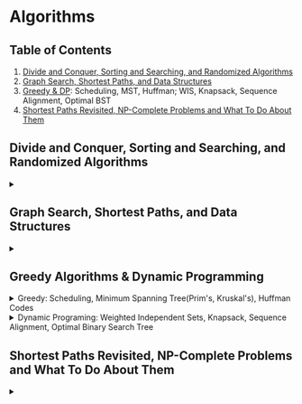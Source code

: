 # Algorithms

## Table of Contents
1. [Divide and Conquer, Sorting and Searching, and Randomized Algorithms](#)
2. [Graph Search, Shortest Paths, and Data Structures](#)
3. [Greedy & DP](#Greedy-Algorithms-&-Dynamic-Programming): Scheduling, MST, Huffman; WIS, Knapsack, Sequence Alignment, Optimal BST
4. [Shortest Paths Revisited, NP-Complete Problems and What To Do About Them](#)


## Divide and Conquer, Sorting and Searching, and Randomized Algorithms
<details>
  <summary></summary>

  
</details>

## Graph Search, Shortest Paths, and Data Structures
<details>
  <summary></summary>

  
</details>

## Greedy Algorithms & Dynamic Programming
<details>
  
  <summary>Greedy: Scheduling, Minimum Spanning Tree(Prim's, Kruskal's), Huffman Codes</summary>
  
  \
  **Motivation**
  - Internet routing: shortest path (negative cost -> Dijkstra's algorithm doesn't work)
  - Sequence alignement: how similar two sequence are = minimize total penalty = P<sub>alternate</sub> + P<sub>missing</sub>
  - Optimal caching
  - Compared to Divide & Conquer
    - easy to implement
    - better runing time
    - hard to prove correctness: via iterative induction, "exchange argument" (prove by contradiction, exchange optimal to our greedy)
   
  **Scheduling**
  - Definition: many jobs to schedule. Each job j has weight w<sub>j</sub>, length l<sub>j</sub>, completion time c<sub>j</sub> = sum of job lengths up to and scheduling j.
  - Objective Funciton = Goal
    - minimize the weighted sum of completion times (w<sub>j</sub>*c<sub>j</sub>)
  - Greedy
    - Preferred: smaller length + larger weight
    - If w<sub>i</sub> > w<sub>j</sub>, and l<sub>i</sub> > l<sub>j</sub>, then choose larger ratio = w<sub>i</sub> / l<sub>i</sub>
  
  **Minimum Spanning Tree**
  - Definition: connect all vertices together with minimal cost (doesn't have to be a path)
  - Applications to clustering:
      - Max-spacing k-clustering
      - 
  - **Prim's**: min-heap => `O(E + V logV) = O(E logV)` to insert vertices to priority queue
    - randomly pick a V, expand one unconnected V by choosing the nearest/cheapest adjacent one
    - cut property: `For any cut (S, V-S) of the graph, if there exists an edge e = (u, v) such that u is in set S and v is in set V-S, then e is a safe edge for the MST.`
    - Pseudocode 
      ```
      Input: Graph G with vertices V and edges E, starting vertex s
      
      MSTSet = {s} // Start with the starting vertex in the MST set
      key[] = {INFINITY, INFINITY, ..., INFINITY} // Initialize key values to INFINITY
      parent[] = {-1, -1, ..., -1} // Array to store the parent of each vertex in the MST
      
      key[s] = 0 // Set key value of starting vertex to 0
      
      pq = priority_queue // to store vertices not yet included in MST, sorted by key values.
      while(pq):
          u = pq.pop() // with the minimum key value from the priority queue.
          MSTSet.add(u)
          foreach(v: adj[u]): //for all adjacent vertices of u, that are not in MSTSet, we update the min_distance, and add it to pq (to check its vertices later)
              if v is not in MSTSet and weight[u][v] < key[v]:
                  update key[v] = weight[u][v]
                  parent[v] = u
                  pq.add({weight[u][v], v})
  
      Output the MST using parent[] which stores the MST edges.
      ```
  - **Kruskal's**: 
      - Find-Union `O(E logV)`
      - Pseudocode
        ```
        KruskalMST(graph):
            MST = {}
            pq = priority_queue
            foreach(edge e: E): pq.push(e)
        
            for each edge (u, v) pq:
                if Find(u) ≠ Find(v): // If u and v are in different sets (no cycle is formed)
                    MST.add(edge (u, v))
                    Union(u, v) // Combine sets of u and v
          
            return MST
        ```
        
  - **Find Union**
    - Kruskal's algorithm union until we have 1 clustering
    - Max-Spacing k-clusterings
      - Separated pairs are those who are assigned to different clusterings
      - Goal: minimize the spacing between nearest separated paris
      - Solution: apply union-find until we have k clusterings
    - Different implementations
      - Lazy union: directly update parent
      - Union by rank to avoid deep tree
        - rank = height of the tree
          - rank(node) = max(rank(children of node)) + 1
        - higher rank will be parent (no need to update rank)
        - increment parent's rank if two tree has the same height
        ```python
        def union(self, p, q):
            rootP = self.find(p)
            rootQ = self.find(q)
    
            if rootP != rootQ:
                if self.rank[rootP] > self.rank[rootQ]:
                    self.parent[rootQ] = rootP
                elif self.rank[rootP] < self.rank[rootQ]:
                    self.parent[rootP] = rootQ
                else:
                    self.parent[rootQ] = rootP
                    self.rank[rootP] += 1
        ```
      - Path compression
        - update parent to root parent after calling `find(node)`
        ```python
        def find(self, p):
            if self.parent[p] != p:
                self.parent[p] = self.find(self.parent[p])  # Path compression
            return self.parent[p]
        ```
        - rank of parent will change after many path compressions but we don't update it
    - Time complexity
      - Find = O(n) for lazy union | O(log n) for rank union
      - Union = O(Find + 1) for both
      - Total = O(n log n)
    - More advanced topics: Hopcroft-Ullman analysis, Ackermann function, Tarjan's analysis,

**Huffman Code**
  - Prefix-free codes: no codeword is a prefix of any other codeword
    - Optimal for Variable-Length Coding: Prefix-free codes are often used in Huffman coding, which is an optimal variable-length coding scheme.
    - Ex. {0, 10, 110, 111} for A, B, C, D and if p(A) = .6, p(B) = .25, p(C) = .1, p(D) = .005. Then avg bits = .6 * 1 + .25 * 2 + .1 * 3 + .005 * 3 = 1.415
    - **Codes as Tree**
      - no label in internal nodes. Only at leaf nodes => no char is an ancestor of the other => prefix-free
      - \# bits of encoding = height of the tree = `ceiling(log<sub>2</sub>(# characters))` for balanced tree
    - Application: Variable-length encoding (ex. MP3 encoding)
  - Goal = minimize avg bits given sets of character frequencies (not alwasy balanced tree). `p_i` = probability of i's character and `d_i` = depth of i's character in the tree
    $$L(T) = \sum_{i=0}^n p_i d_i $$ 
  - **Greedy**
    - merge two nodes with lowest frequency to form a new node whose frequency = sum of two children's frequency. 
    ```python
    def buildTree(leafs):
        heapify(leafs) # lowest frequency first
        while(leafs.hasTwo):
            first = leafs.pop()
            second = leafs.pop()
            new_node = merge(first, second) // make two the children of new_node.
            new_node.freq = first.freq + second.freq
            leafs.push(new_node)
    ```
</details>

<details>
  <summary>Dynamic Programing: Weighted Independent Sets, Knapsack, Sequence Alignment, Optimal Binary Search Tree</summary>

  \
  **Weighed Independent Sets (WIS): House Robber DP**
  - IS = no adjacent vertices in the set
  - goal = maximize the weights
  ```python
  def weighted_independent_set(vertices, weights):
      n = len(vertices)
      dp = [0] * (n + 1)
      dp[1] = weights[0]
      
      for i in range(2, n + 1):
          dp[i] = max(dp[i-1], dp[i-2] + weights[i-1])

      // construct independent set backtracking the dp's value
      return dp[n]
  ```
  **Knapsack**
  - each item has weight $w_i$ and values $v_i$
  - goal = maximize benefit while total weight is under capacity C
  ```python
  def knapsack(weights, values, capacity):
      n = len(values)
      # Create a 2D array to store the maximum value that can be attained with the given capacity
      dp = [[0 for x in range(capacity + 1)] for x in range(n + 1)]
  
      # Build the dp array from bottom up
      for i in range(n + 1):
          for w in range(capacity + 1):
              if i == 0 or w == 0:
                  dp[i][w] = 0
              elif weights[i - 1] <= w:
                  dp[i][w] = max(values[i - 1] + dp[i - 1][w - weights[i - 1]], dp[i - 1][w])
              else:
                  dp[i][w] = dp[i - 1][w]
  
      # The maximum value that can be attained with the given capacity
      return dp[n][capacity]
  ```
  **Sequence Alignment (Edit Distance)**
  - two strings X (length m) and Y (length n), missmatch of each character = 1 penalty
  - goal = match two strings and minimize penalty
  ```python
  def needleman_wunsch(seq1, seq2, match_score=1, mismatch_penalty=-1, gap_penalty=-1):
      # Create a scoring matrix
      n = len(seq1)
      m = len(seq2)
      score_matrix = [[0] * (m + 1) for _ in range(n + 1)]
  
      # Initialize the scoring matrix
      for i in range(1, n + 1):
          score_matrix[i][0] = gap_penalty * i
      for j in range(1, m + 1):
          score_matrix[0][j] = gap_penalty * j
  
      # Fill the scoring matrix
      for i in range(1, n + 1):
          for j in range(1, m + 1):
              match = score_matrix[i - 1][j - 1] + (match_score if seq1[i - 1] == seq2[j - 1] else mismatch_penalty)
              delete = score_matrix[i - 1][j] + gap_penalty
              insert = score_matrix[i][j - 1] + gap_penalty
              score_matrix[i][j] = max(match, delete, insert)
      # Perform the traceback to get the optimal alignment
      return traceback(seq1, seq2, score_matrix, match_score, mismatch_penalty, gap_penalty)

  def traceback(seq1, seq2, score_matrix, match_score, mismatch_penalty, gap_penalty):
      align1, align2 = '', ''
      i, j = len(seq1), len(seq2)
      
      while i > 0 and j > 0:
          current_score = score_matrix[i][j]
          if current_score == score_matrix[i - 1][j - 1] + (match_score if seq1[i - 1] == seq2[j - 1] else mismatch_penalty):
              align1 = seq1[i - 1] + align1
              align2 = seq2[j - 1] + align2
              i -= 1
              j -= 1
          elif current_score == score_matrix[i - 1][j] + gap_penalty:
              align1 = seq1[i - 1] + align1
              align2 = '-' + align2
              i -= 1
          else:
              align1 = '-' + align1
              align2 = seq2[j - 1] + align2
              j -= 1
  
      while i > 0:
          align1 = seq1[i - 1] + align1
          align2 = '-' + align2
          i -= 1
  
      while j > 0:
          align1 = '-' + align1
          align2 = seq2[j - 1] + align2
          j -= 1
  
      return align1, align2
  ```
  **Optimal Binary Search Tree**
  - given probability of all search keys (assume only successful searches) 
  - find the best search tree whilch minimizes the weighted/avg search time (search nodes including itself) $$C(T) = \sum_{i=0}^n p_i search_i $$
  - if all $p_i$ are the same, we can use balanced tree
  - difference between this and huffman codes
    - internal nodes can be used as search key in optimal binary search tree
    - search key value must obey the basic rule of binary search tree (bigger value on the right node)
  ```
  cost = [[0 for x in range(n+1)] for y in range(n+1)]
  for i in range(n):
      cost[i][i] = freq[i]
  # optCost_memoized(freq, 0, n - 1)

  def optCost_memoized(freq, i, j):
      if cost[i][j]:
          return cost[i][j]
   
      # Get sum of freq[i], freq[i+1], ... freq[j]
      fsum = Sum(freq, i, j)
   
      # Initialize minimum value
      Min = 999999999999
   
      for r in range(i, j + 1):
          c = (optCost_memoized(freq, i, r - 1) + optCost_memoized(freq, r + 1, j))
          Min = min(c, Min)
   
      # Return minimum value
      return cost[i][j] = fsum + Min
  ```
</details>

## Shortest Paths Revisited, NP-Complete Problems and What To Do About Them
<details>
  <summary></summary>

  
</details>
